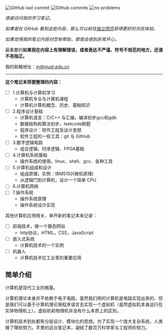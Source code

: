 
![GitHub last commit](https://badgen.net/github/last-commit/Meng2025/computer-technology/main)
![Github commits](https://badgen.net/github/commits/Meng2025/computer-technology/main)
![no problems](https://badgen.net/badge/no%20problem/(maybe)/red)

*感谢访问我的学习笔记。*

*如果是在 GitHub 看到这些内容，那么可以前往[独立网页](https://xym.work/computer-technology)获得更好的浏览体验。*

*如果觉得我的笔记内容对您有帮助，那我会感到非常开心。*

最重要的**如果我在内容上有理解错误，或者表达不严谨、符号不规范的地方，还请不吝指正。**

我的邮箱地址：<m@njust.edu.cn>

---

**这个笔记本将要整理的内容：**

- [ ] 1.计算机与计算机学习
  - 计算机专业与计算机课程
  - 计算机计算机概念、历史、基础知识
- [ ] 2.程序设计基础
  - 计算机语言：C/C++ 与汇编，编译初步gcc和gdb
  - 数据结构和算法初步，leetcode刷题
  - 程序设计：软件工程及设计思想
  - 软件工程的一些工具：git 与 GitHub
- [ ] 3.数字逻辑电路
  - 组合逻辑、时序逻辑、FPGA基础
- [ ] 4.计算机系统基础
  - 操作系统的使用，linux、shell、gcc、各种工具
- [ ] 5.计算机组成和设计
  - 组成原理，实例：IBM5150(微机原理)
  - 从逻辑门到计算机，设计一个简单 CPU
- [ ] 6.计算机网络
- [ ] 7.操作系统
  - 操作系统原理
  - 操作系统设计实现


其他计算机应用相关，单开新的笔记本来记录：
- [ ] 前端技术，做一个静态网站
  - http协议，HTML，CSS，JavaScript
- [ ] 嵌入式系统
  - 计算机技术的一个实例
- [ ] 机器人
  - 计算机技术在工业里的重要应用

## 简单介绍

<!--2022.8.22看了一些jyy的计算机系统基础习题课的想法-->
计算机是现代工业的根基。

计算机理论本身并不依赖于电子电路，虽然我们用的计算机是电路实现出来的，但是我们可以基于计算机理论用程序语言去实现一个虚拟机（虽然虚拟机本身运行在实体物理机上）。虚拟机和物理机并没有什么本质上的区别。

计算机技术到处都有分层设计、模块化的思想。为了实现一个庞大复杂系统，人类做了哪些努力。手里的这台笔记本，凝结了数百万科学家与工程师的努力。


